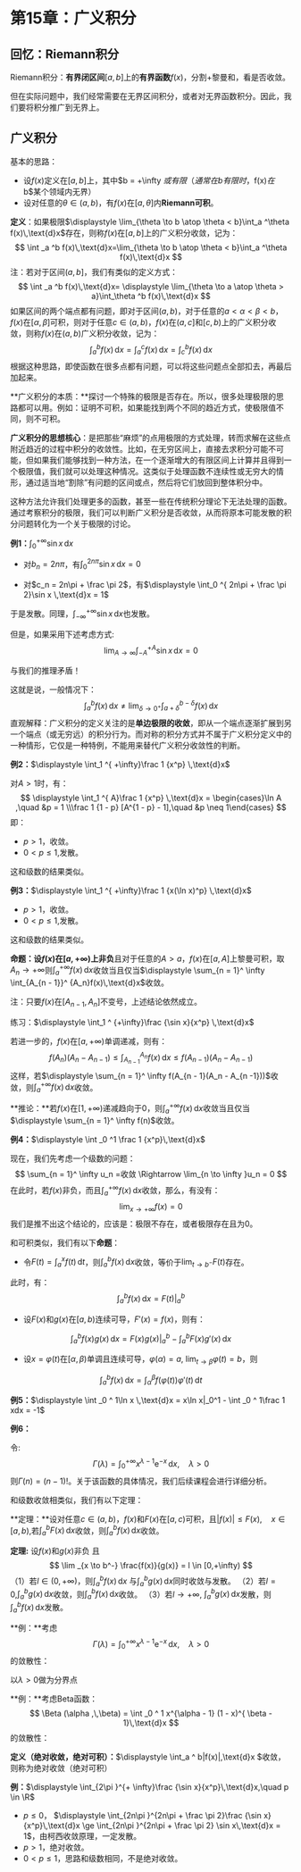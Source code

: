 # 第15章：广义积分

## 回忆：Riemann积分

Riemann积分：**有界闭区间**$[a,b]$上的**有界函数**$f(x)$，分割+黎曼和，看是否收敛。

但在实际问题中，我们经常需要在无界区间积分，或者对无界函数积分。因此，我们要将积分推广到无界上。

## 广义积分

基本的思路：

* 设$f(x)$定义在$[a,b]$上，其中$b = +\infty $或有限（通常在b有限时，$f(x)$在$b$某个领域内无界）
* 设对任意的$\theta \in (a,b)$，有$f(x)$在$[a,\theta]$内**Riemann可积**。

**定义**：如果极限$\displaystyle \lim_{\theta \to b \atop \theta < b}\int_a ^\theta f(x)\,\text{d}x$存在，则称$f(x)$在$[a,b]$上的广义积分收敛，记为：
$$
\int _a ^b  f(x)\,\text{d}x=\lim_{\theta \to b \atop \theta < b}\int_a ^\theta f(x)\,\text{d}x
$$
注：若对于区间$(a,b]$，我们有类似的定义方式：
$$
\int _a ^b  f(x)\,\text{d}x= \displaystyle \lim_{\theta \to a \atop \theta > a}\int_\theta ^b f(x)\,\text{d}x
$$
如果区间的两个端点都有问题，即对于区间$(a,b)$，对于任意的$a < \alpha < \beta < b$，$f(x)$在$[\alpha,\beta]$可积，则对于任意$c\in (a,b)$，$f(x)$在$(a,c]$和$[c,b)$上的广义积分收敛，则称$f(x)$在$(a,b)$广义积分收敛，记为：
$$
\int _a ^b  f(x)\,\text{d}x = \int _a ^c  f(x)\,\text{d}x = \int _c ^b  f(x)\,\text{d}x
$$
根据这种思路，即使函数在很多点都有问题，可以将这些问题点全部扣去，再最后加起来。

**广义积分的本质：**探讨一个特殊的极限是否存在。所以，很多处理极限的思路都可以用。例如：证明不可积，如果能找到两个不同的趋近方式，使极限值不同，则不可积。

**广义积分的思想核心**：是把那些“麻烦”的点用极限的方式处理，转而求解在这些点附近趋近的过程中积分的收敛性。比如，在无穷区间上，直接去求积分可能不可能，但如果我们能够找到一种方法，在一个逐渐增大的有限区间上计算并且得到一个极限值，我们就可以处理这种情况。这类似于处理函数不连续性或无穷大的情形，通过适当地“割除”有问题的区间或点，然后将它们放回到整体积分中。

这种方法允许我们处理更多的函数，甚至一些在传统积分理论下无法处理的函数。通过考察积分的极限，我们可以判断广义积分是否收敛，从而将原本可能发散的积分问题转化为一个关于极限的讨论。

**例1：**$\displaystyle \int_0 ^{ +\infty}\sin x \,\text{d}x$

* 对$b _n = 2n\pi$，有$\displaystyle \int_0 ^{ 2n\pi}\sin x \,\text{d}x = 0$

* 对$c_n = 2n\pi + \frac \pi 2$，有$\displaystyle \int_0 ^{ 2n\pi + \frac \pi 2}\sin x \,\text{d}x = 1$

于是发散。同理，$\displaystyle \int_{- \infty} ^{ +\infty}\sin x \,\text{d}x$也发散。

但是，如果采用下述考虑方式:
$$
\displaystyle \lim_{A \to \infty}\int_{-A}^{+A}\sin x \, \text{d}x = 0
$$


与我们的推理矛盾！

这就是说，一般情况下：
$$
\int _a ^b  f(x)\,\text{d}x \neq \displaystyle \lim_{\delta \to 0^+}\int_{a + \delta}^{b - \delta}f(x)  \, \text{d}x
$$
直观解释：广义积分的定义关注的是**单边极限的收敛**，即从一个端点逐渐扩展到另一个端点（或无穷远）的积分行为。而对称的积分方式并不属于广义积分定义中的一种情形，它仅是一种特例，不能用来替代广义积分收敛性的判断。



**例2：**$\displaystyle \int_1 ^{ +\infty}\frac 1 {x^p} \,\text{d}x$

对$A > 1$时，有：
$$
\displaystyle \int_1 ^{ A}\frac 1 {x^p} \,\text{d}x = \begin{cases}\ln A ,\quad &p = 1 \\\frac 1 {1 - p} [A^{1 - p} - 1],\quad &p \neq 1\end{cases}
$$
即：

* $p > 1$，收敛。
* $0 < p \le 1$,发散。

这和级数的结果类似。



**例3：**$\displaystyle \int_1 ^{ +\infty}\frac 1 {x(\ln x)^p} \,\text{d}x$

* $p > 1$，收敛。
* $0 < p \le 1$,发散。

这和级数的结果类似。

**命题：**设$f(x)$在$[a,+\infty)$上**非负**且对于任意的$A > a$，$f(x)$在$[a,A]$上黎曼可积，取$A_n \to +\infty$则$\displaystyle\int _a ^{+\infty}  f(x)\,\text{d}x$收敛当且仅当$\displaystyle \sum_{n = 1}^ \infty \int_{A_{n - 1}}^ {A_n}f(x)\,\text{d}x$收敛。

注：只要$f(x)$在$[A_{n - 1},A_n]$不变号，上述结论依然成立。

练习：$\displaystyle \int_1 ^ {+\infty}\frac {\sin x}{x^p} \,\text{d}x$



若进一步的，$f(x)$在$[a,+\infty)$单调递减，则有：
$$
f(A_n)(A_n - A_{n - 1}) \le \int_{A_{n - 1}}^ {A_n}f(x)\,\text{d}x \le f(A_{n - 1})(A_n - A_{n - 1})
$$
这样，若$\displaystyle \sum_{n = 1}^ \infty f(A_{n - 1}(A_n - A_{n -1}))$收敛，则$\displaystyle\int _a ^{+\infty}  f(x)\,\text{d}x$收敛。

**推论：**若$f(x)$在$[1,+\infty)$递减趋向于$0$，则$\displaystyle\int _a ^{+\infty}  f(x)\,\text{d}x$收敛当且仅当$\displaystyle \sum_{n = 1}^ \infty f(n)$收敛。

**例4：**$\displaystyle \int _0 ^1 \frac 1 {x^p}\,\text{d}x$



现在，我们先考虑一个级数的问题：
$$
\sum_{n = 1}^ \infty u_n =收敛 \Rightarrow \lim_{n \to \infty }u_n = 0
$$
在此时，若$f(x)$非负，而且$\displaystyle\int _a ^{+\infty}  f(x)\,\text{d}x$收敛，那么，有没有：
$$
\lim_{x \to +\infty }f(x) = 0
$$
我们是推不出这个结论的，应该是：极限不存在，或者极限存在且为0。



和可积类似，我们有以下**命题**：

* 令$\displaystyle F(t) = \int_a^x f(t)\,\text{d} t$，则$\displaystyle \int_a ^ bf(x)\,\text{d}x$收敛，等价于$\displaystyle \lim_{t \to b^-}F(t)$存在。

此时，有：
$$
\displaystyle  \left.\int_a ^ bf(x)\,\text{d}x =F(t) \right|_a^b
$$

* 设$F(x)$和$g(x)$在$[a,b)$连续可导，$F'(x) = f(x)$，则有：

$$
\left.\int_a ^ b f(x)g(x)\,\text{d}x = F(x)g(x)\right|_a^b - \int_a ^ b F(x)g'(x)\,\text{d}x
$$

* 设$x = \varphi(t)$在$[\alpha,\beta)$单调且连续可导，$\displaystyle \varphi(\alpha) = a,\ \lim_{t \to \beta }\varphi(t) = b$，则

$$
\int_a ^ b f(x)\,\text{d}x = \int_\alpha ^ \beta f(\varphi(t))\varphi'(t)\,\text{d}t
$$





**例5：**$\displaystyle \int _0 ^ 1\ln x \,\text{d}x = x\ln x|_0^1 - \int _0 ^ 1\frac 1 xdx = -1$

**例6：**

令:
$$
\Gamma(\lambda) = \int _0 ^ {+ \infty} x^{\lambda - 1} \text{e} ^{ - x} \,\text{d}x,\quad \lambda > 0
$$
则$\displaystyle \Gamma(n) = (n - 1)!$。关于该函数的具体情况，我们后续课程会进行详细分析。



和级数收敛相类似，我们有以下定理：

**定理：**设对任意$c \in (a,b)$，$f(x)$和$F(x)$在$[a,c)$可积，且$|f(x)| \le F(x),\quad x \in [a,b)$,若$\displaystyle \int_a^bF(x)\,\text{d}x$收敛，则$\displaystyle \int_a^bf(x)\,\text{d}x$收敛。



**定理:** 设$f(x)$和$g(x)$非负 且
$$
\lim _{x \to b^-} \frac{f(x)}{g(x)} = l \in [0,+\infty)
$$
（1）若$l \in (0 , +\infty)$，则$\displaystyle \int_a^bf(x)\,\text{d}x$ 与$\displaystyle \int_a^bg(x)\,\text{d}x$同时收敛与发散。
（2）若$l = 0$,$\displaystyle \int_a^b g(x)\,\text{d}x$收敛，则$\displaystyle \int_a^bf(x)\,\text{d}x$收敛。
（3）若$l \to + \infty$, $\displaystyle \int_a^bg(x)\,\text{d}x$发散，则$\displaystyle \int_a^b f(x)\,\text{d}x$发散。



**例：**考虑
$$
\Gamma(\lambda) = \int _0 ^ {+ \infty} x^{\lambda - 1} \text{e} ^{ - x} \,\text{d}x,\quad \lambda > 0
$$
的敛散性：

以$\lambda > 0$做为分界点



**例：**考虑Beta函数：
$$
\Beta (\alpha ,\,\beta) = \int _0 ^ 1 x^{\alpha - 1} (1 - x)^{ \beta - 1}\,\text{d}x
$$
的敛散性：



**定义（绝对收敛，绝对可积）：**$\displaystyle \int_a ^ b|f(x)|\,\text{d}x $收敛，则称为绝对收敛（绝对可积）

**例：**$\displaystyle \int_{2\pi }^{+ \infty}\frac {\sin x}{x^p}\,\text{d}x,\quad p \in \R$

* $p \le 0$， $\displaystyle \int_{2n\pi }^{2n\pi + \frac \pi 2}\frac {\sin x}{x^p}\,\text{d}x \ge \int_{2n\pi }^{2n\pi + \frac \pi 2} \sin x\,\text{d}x = 1$，由柯西收敛原理，一定发散。
* $p > 1$，绝对收敛。
* $0 < p \le 1$，思路和级数相同，不是绝对收敛。


